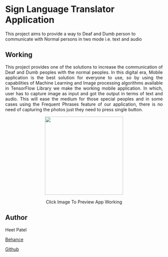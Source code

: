 # Sign Language Translator Application
This project aims to provide a way to Deaf and Dumb person to communicate with Normal persons in two mode i.e. text and audio

## Working
<p align="justify">This project provides one of the solutions to increase the
communication of Deaf and Dumb peoples with the normal
peoples. In this digital era, Mobile application is the best
solution for everyone to use, so by using the capabilities of
Machine Learning and Image processing algorithms available
in TensorFlow Library we make the working mobile
application. In which, user has to capture image as input and
got the output in terms of text and audio. This will ease the
medium for those special peoples and in some cases using
the Frequent Phrases feature of our application, there is no
need of capturing the photos just they need to press single
button.</p>
<div width="1000" height="1000" align="center">
<a href="https://drive.google.com/uc?export=view&id=1Ln6ygs-BN-2vKoM2-mVRKX12wX_T4p-5" style="align:right"><img src="https://drive.google.com/uc?export=view&id=19LebDsE8wt32QoEtkcwNUKq49nq-ytT2" align="center" height="250" width="250" ></a>
<p>Click Image To Preview App Working</p>
</div>

## Author
Heet Patel

<a href="https://www.behance.net/heetpatel6">Behance</a>

<a href="https://github.com/heet-1011/">Github</a>
